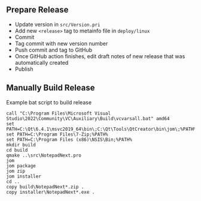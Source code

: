 ## Prepare Release

- Update version in `src/Version.pri`
- Add new `<release>` tag to metainfo file in `deploy/linux`
- Commit
- Tag commit with new version number
- Push commit and tag to GitHub
- Once GitHub action finishes, edit draft notes of new release that was automatically created
- Publish

## Manually Build Release
Example bat script to build release

```
call "C:\Program Files\Microsoft Visual Studio\2022\Community\VC\Auxiliary\Build\vcvarsall.bat" amd64
set PATH=C:\Qt\6.4.1\msvc2019_64\bin\;C:\Qt\Tools\QtCreator\bin\jom\;%PATH%
set PATH=C:\Program Files\7-Zip;%PATH%
set PATH=C:\Program Files (x86)\NSIS\Bin;%PATH%
mkdir build
cd build
qmake ..\src\NotepadNext.pro
jom
jom package
jom zip
jom installer
cd ..
copy build\NotepadNext*.zip .
copy installer\NotepadNext*.exe .
```